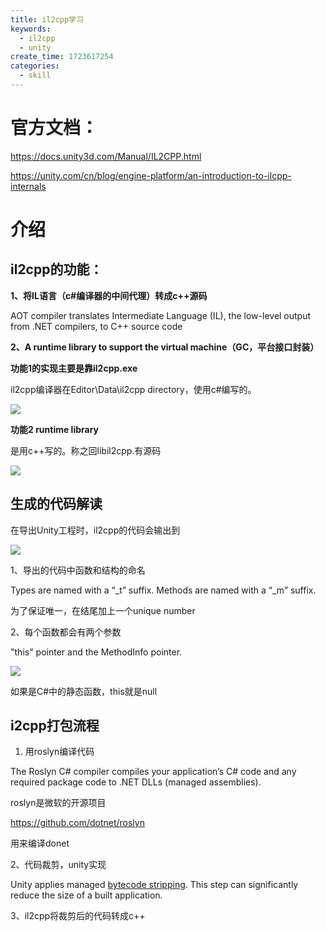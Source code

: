 ```yaml
---
title: il2cpp学习
keywords:
  - il2cpp
  - unity
create_time: 1723617254
categories:
  - skill
---
```



# 官方文档：

https://docs.unity3d.com/Manual/IL2CPP.html

https://unity.com/cn/blog/engine-platform/an-introduction-to-ilcpp-internals

# 介绍

## il2cpp的功能：

 **1、将IL语言（c#编译器的中间代理）转成c++源码**

AOT compiler translates Intermediate Language (IL), the low-level output from .NET compilers, to C++ source code

 **2、A runtime library to support the virtual machine（GC，平台接口封装）**

 **功能1的实现主要是靠il2cpp.exe**

il2cpp编译器在Editor\Data\il2cpp directory，使用c#编写的。

<img src="/assets/EpJdbxreeoD32MxSmz5cRMzCnfy.png" src-width="670" class="markdown-img m-auto" src-height="255" align="center"/>

 **功能2 runtime library**

是用c++写的。称之回libil2cpp.有源码

<img src="/assets/Z2N7bEZRkor3RaxBeC7cw9N6nRc.png" src-width="641" class="markdown-img m-auto" src-height="366" align="center"/>

 

## 生成的代码解读

在导出Unity工程时，il2cpp的代码会输出到

<img src="/assets/XXsFbmRd2od3qhxL8jJcte8anZc.png" src-width="576" class="markdown-img m-auto" src-height="106" align="center"/>

1、导出的代码中函数和结构的命名

Types are named with a “_t” suffix. Methods are named with a “_m” suffix.

为了保证唯一，在结尾加上一个unique number

2、每个函数都会有两个参数

"this" pointer and the MethodInfo pointer.

<img src="/assets/Dk52bcZ46o6NkDxnPKjc4Wpsn5c.png" src-width="757" class="markdown-img m-auto" src-height="51" align="center"/>

如果是C#中的静态函数，this就是null

## i2cpp打包流程

1. 用roslyn编译代码

The Roslyn C# compiler compiles your application’s C# code and any required package code to .NET DLLs (managed assemblies).

roslyn是微软的开源项目

https://github.com/dotnet/roslyn

用来编译donet

2、代码裁剪，unity实现

Unity applies managed <u>bytecode stripping</u>. This step can significantly reduce the size of a built application.

3、il2cpp将裁剪后的代码转成c++

